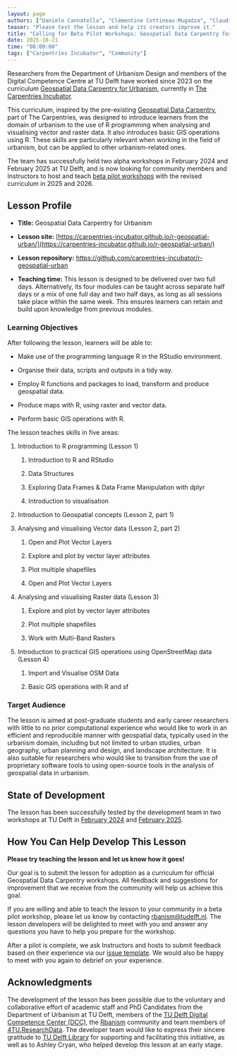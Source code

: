 ```yaml
---  
layout: page  
authors: ["Daniele Cannatella", "Clémentine Cottineau-Mugadza", "Claudiu Forgaci"]  
teaser: "Please test the lesson and help its creators improve it."  
title: "Calling for Beta Pilot Workshops: Geospatial Data Carpentry for Urbanism"  
date: 2025-10-21  
time: "08:00:00"  
tags: ["Carpentries Incubator", "Community"]  
---
```


Researchers from the Department of Urbanism Design and members of the Digital Competence Centre at TU Delft have worked since 2023 on the curriculum [Geospatial Data Carpentry for Urbanism](https://carpentries-incubator.github.io/r-geospatial-urban/), currently in [The Carpentries Incubator](https://github.com/carpentries-incubator/r-geospatial-urban). 

This curriculum, inspired by the pre-existing [Geospatial Data Carpentry](https://datacarpentry.org/lessons/#geospatial), part of The Carpentries, was designed to introduce learners from the domain of urbanism to the use of R programming when analysing and visualising vector and raster data. It also introduces basic GIS operations using R. These skills are particularly relevant when working in the field of urbanism, but can be applied to other urbanism-related ones.

The team has successfully held two alpha workshops in February 2024 and February 2025 at TU Delft, and is now looking for community members and Instructors to host and teach [beta pilot workshops](https://docs.carpentries.org/resources/curriculum/lesson-life-cycle.html) with the revised curriculum in 2025 and 2026. 

## Lesson Profile

* **Title:** Geospatial Data Carpentry for Urbanism 

* **Lesson site:** [https://carpentries-incubator.github.io/r-geospatial-urban/](https://carpentries-incubator.github.io/r-geospatial-urban/)

* **Lesson repository:** https://github.com/carpentries-incubator/r-geospatial-urban

* **Teaching time:** This lesson is designed to be delivered over two full days. Alternatively, its four modules can be taught across separate half days or a mix of one full day and two half days, as long as all sessions take place within the same week. This ensures learners can retain and build upon knowledge from previous modules.

### Learning Objectives

After following the lesson, learners will be able to:

* Make use of the programming language R in the RStudio environment.

* Organise their data, scripts and outputs in a tidy way.

* Employ R functions and packages to load, transform and produce geospatial data.

* Produce maps with R, using raster and vector data.

* Perform basic GIS operations with R.

The lesson teaches skills in five areas:

1. Introduction to R programming (Lesson 1)
   1. Introduction to R and RStudio

   2. Data Structures

   3. Exploring Data Frames & Data Frame Manipulation with dplyr

   4. Introduction to visualisation

2. Introduction to Geospatial concepts (Lesson 2, part 1)

3. Analysing and visualising Vector data (Lesson 2, part 2)

   1. Open and Plot Vector Layers

   2. Explore and plot by vector layer attributes

   3. Plot multiple shapefiles

   4. Open and Plot Vector Layers

4. Analysing and visualising Raster data (Lesson 3)

   1. Explore and plot by vector layer attributes

   2. Plot multiple shapefiles

   3. Work with Multi-Band Rasters

5. Introduction to practical GIS operations using OpenStreetMap data (Lesson 4)

    1. Import and Visualise OSM Data

    2. Basic GIS operations with R and sf

### Target Audience

The lesson is aimed at post-graduate students and early career researchers with little to no prior computational experience who would like to work in an efficient and reproducible manner with geospatial data, typically used in the urbanism domain, including but not limited to urban studies, urban geography, urban planning and design, and landscape architecture. It is also suitable for researchers who would like to transition from the use of proprietary software tools to using open-source tools in the analysis of geospatial data in urbanism.

## State of Development

The lesson has been successfully tested by the development team in two workshops at TU Delft in [February 2024](https://4turesearchdata-carpentries.github.io/2024-02-19-tudelft/) and [February 2025](https://4turesearchdata-carpentries.github.io/2025-02-10-tudelft/).

## How You Can Help Develop This Lesson

**Please try teaching the lesson and let us know how it goes!**

Our goal is to submit the lesson for adoption as a curriculum for official Geospatial Data Carpentry workshops. All feedback and suggestions for improvement that we receive from the community will help us achieve this goal.

If you are willing and able to teach the lesson to your community in a beta pilot workshop, please let us know by contacting [rbanism@tudelft.nl](mailto:rbanism@tudelft.nl). The lesson developers will be delighted to meet with you and answer any questions you have to help you prepare for the workshop.

After a pilot is complete, we ask Instructors and hosts to submit feedback based on their experience via our [issue template](https://github.com/carpentries-incubator/r-geospatial-urban/issues/new?template=pilot_workshop_feedback.yml). We would also be happy to meet with you again to debrief on your experience.

## Acknowledgments

The development of the lesson has been possible due to the voluntary and collaborative effort of academic staff and PhD Candidates from the Department of Urbanism at TU Delft, members of the [TU Delft Digital Competence Center (DCC)](https://www.tudelft.nl/digital-competence-centre), the [Rbanism](https://rbanism.org/) community and team members of [4TU.ResearchData](https://data.4tu.nl/). The developer team would like to express their sincere gratitude to [TU Delft Library](https://www.tudelft.nl/library) for supporting and facilitating this initiative, as well as to Ashley Cryan, who helped develop this lesson at an early stage.